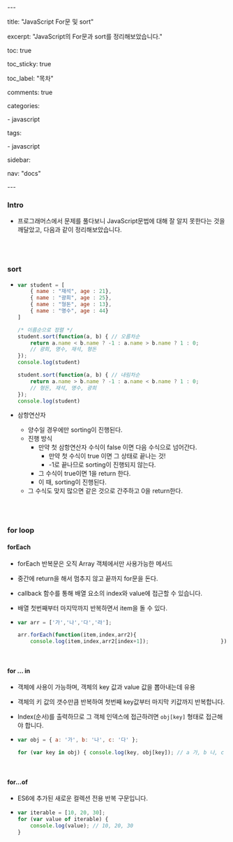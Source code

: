 \---

title: "JavaScript For문 및 sort"

excerpt: "JavaScript의 For문과 sort를 정리해보았습니다."

toc: true

toc_sticky: true

toc_label: "목차"

comments: true



categories:

 \- javascript



tags:

 \- javascript



sidebar:

  nav: "docs"

\---



### Intro

- 프로그래머스에서 문제를 풀다보니 JavaScript문법에 대해 잘 알지 못한다는 것을 깨달았고, 다음과 같이 정리해보았습니다.

<br>

<br>

### sort

- ```javascript
  var student = [
      { name : "재석", age : 21},
      { name : "광희", age : 25},
      { name : "형돈", age : 13},
      { name : "명수", age : 44}
  ]
  
  /* 이름순으로 정렬 */
  student.sort(function(a, b) { // 오름차순
      return a.name < b.name ? -1 : a.name > b.name ? 1 : 0;
      // 광희, 명수, 재석, 형돈
  });
  console.log(student)
  
  student.sort(function(a, b) { // 내림차순
      return a.name > b.name ? -1 : a.name < b.name ? 1 : 0;
      // 형돈, 재석, 명수, 광희
  });
  console.log(student)
  ```
  
- 삼항연산자 

  - 양수일 경우에만 sorting이 진행된다.
  - 진행 방식
    - 만약 첫 삼항연산자 수식이 false 이면 다음 수식으로 넘어간다.
      - 만약 첫 수식이 true 이면 그 상태로 끝나는 것! 
      - -1로 끝나므로 sorting이 진행되지 않는다.
    - 그 수식이 true이면 1을 return 한다. 
    - 이 때, sorting이 진행된다.
  - 그 수식도 맞지 많으면 같은 것으로 간주하고 0을 return한다.

<br>

<br>

### for loop

#### forEach

- forEach 반복문은 오직 Array 객체에서만 사용가능한 메서드

- 중간에 return을 해서 멈추지 않고 끝까지 for문을 돈다. 
- callback 함수를 통해 배열 요소의 index와 value에 접근할 수 있습니다.
- 배열 첫번째부터 마지막까지 반복하면서 item을 돌 수 있다.

- ```javascript
  var arr = ['가','나','다','라'];
  
  arr.forEach(function(item,index,arr2){ 
      console.log(item,index,arr2[index+1]);                       })
  ```

<br>

#### for ... in 

- 객체에 사용이 가능하며, 객체의 key 값과 value 값을 뽑아내는데 유용

- 객체의 키 값의 갯수만큼 반복하여 첫번째 key값부터 마지막 키값까지 반복합니다.

- Index(순서)를 출력하므로 그 객체 인덱스에 접근하려면 `obj[key]` 형태로 접근해야 합니다.

- ```javascript
  var obj = { a: '가', b: '나', c: '다' }; 
  
  for (var key in obj) { console.log(key, obj[key]); // a 가, b 나, c 다 }
  ```

<br>

#### for...of

- ES6에 추가된 새로운 컬렉션 전용 반복 구문입니다.

- ```javascript
  var iterable = [10, 20, 30]; 
  for (var value of iterable) { 
      console.log(value); // 10, 20, 30 
  }
  ```

  
